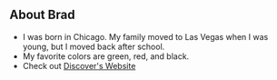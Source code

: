 ## About Brad

- I was born in Chicago. My family moved to Las Vegas when I was young, but I moved back after school.
- My favorite colors are green, red, and black.
- Check out [Discover's Website](https://www.discover.com)
